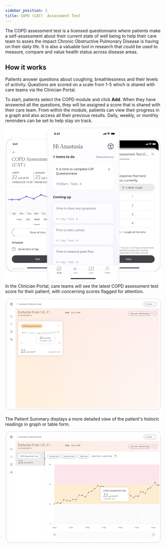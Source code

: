```yaml
---
sidebar_position: 2
title: COPD (CAT)  Assessment Test
---
```

The COPD assessment test is a licensed questionnaire where patients make a self-assessment about their current state of well being to help their care team to asses the impact Chronic Obstructive Pulmonary Disease is having on their daily life. 
It is also a valuable tool in research that could be used to measure, compare and value health status across disease areas.

## How it works

Patients answer questions about coughing, breathlessness and their levels of activity. Questions are scored on a scale from 1-5 which is shared with care teams via the Clinician Portal.

To start, patients select the COPD module and click **Add**. When they have answered all the questions, they will be assigned a score that is shared with their care team. From within the module, patients can view their progress in a graph and also access all their previous results. Daily, weekly, or monthly reminders can be set to help stay on track.

![COPD](./assets/COPD01.png)
In the Clinician Portal, care teams will see the latest COPD assessment test score for their patient, with concerning scores flagged for attention.

![COPD](./assets/COPD02.png)

The Patient Summary displays a more detailed view of the patient's historic readings in graph or table form.

![COPD](./assets/COPD03.png)
